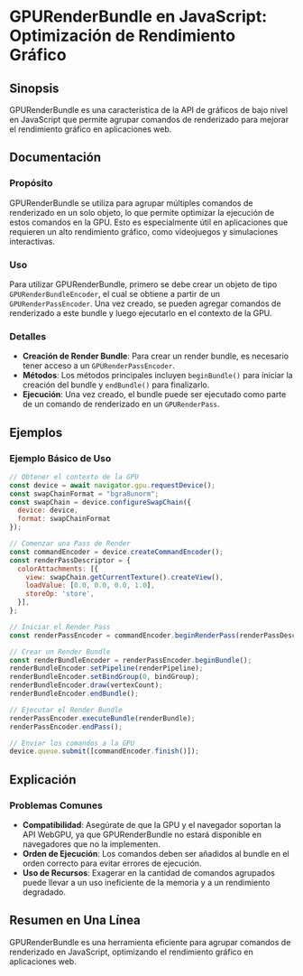 <!--
Meta Description: # GPURenderBundle en JavaScript: Optimización de Rendimiento Gráfico ## Sinopsis GPURenderBundle es una característica de la API de gráficos de bajo n...
Meta Keywords: comandos, para, bundle, const, gpurenderbundle
-->

# GPURenderBundle en JavaScript: Optimización de Rendimiento Gráfico

## Sinopsis
GPURenderBundle es una característica de la API de gráficos de bajo nivel en JavaScript que permite agrupar comandos de renderizado para mejorar el rendimiento gráfico en aplicaciones web.

## Documentación
### Propósito
GPURenderBundle se utiliza para agrupar múltiples comandos de renderizado en un solo objeto, lo que permite optimizar la ejecución de estos comandos en la GPU. Esto es especialmente útil en aplicaciones que requieren un alto rendimiento gráfico, como videojuegos y simulaciones interactivas.

### Uso
Para utilizar GPURenderBundle, primero se debe crear un objeto de tipo `GPURenderBundleEncoder`, el cual se obtiene a partir de un `GPURenderPassEncoder`. Una vez creado, se pueden agregar comandos de renderizado a este bundle y luego ejecutarlo en el contexto de la GPU.

### Detalles
- **Creación de Render Bundle**: Para crear un render bundle, es necesario tener acceso a un `GPURenderPassEncoder`.
- **Métodos**: Los métodos principales incluyen `beginBundle()` para iniciar la creación del bundle y `endBundle()` para finalizarlo.
- **Ejecución**: Una vez creado, el bundle puede ser ejecutado como parte de un comando de renderizado en un `GPURenderPass`.

## Ejemplos
### Ejemplo Básico de Uso
```javascript
// Obtener el contexto de la GPU
const device = await navigator.gpu.requestDevice();
const swapChainFormat = "bgra8unorm";
const swapChain = device.configureSwapChain({
  device: device,
  format: swapChainFormat
});

// Comenzar una Pass de Render
const commandEncoder = device.createCommandEncoder();
const renderPassDescriptor = {
  colorAttachments: [{
    view: swapChain.getCurrentTexture().createView(),
    loadValue: [0.0, 0.0, 0.0, 1.0],
    storeOp: 'store',
  }],
};

// Iniciar el Render Pass
const renderPassEncoder = commandEncoder.beginRenderPass(renderPassDescriptor);

// Crear un Render Bundle
const renderBundleEncoder = renderPassEncoder.beginBundle();
renderBundleEncoder.setPipeline(renderPipeline);
renderBundleEncoder.setBindGroup(0, bindGroup);
renderBundleEncoder.draw(vertexCount);
renderBundleEncoder.endBundle();

// Ejecutar el Render Bundle
renderPassEncoder.executeBundle(renderBundle);
renderPassEncoder.endPass();

// Enviar los comandos a la GPU
device.queue.submit([commandEncoder.finish()]);
```

## Explicación
### Problemas Comunes
- **Compatibilidad**: Asegúrate de que la GPU y el navegador soportan la API WebGPU, ya que GPURenderBundle no estará disponible en navegadores que no la implementen.
- **Orden de Ejecución**: Los comandos deben ser añadidos al bundle en el orden correcto para evitar errores de ejecución.
- **Uso de Recursos**: Exagerar en la cantidad de comandos agrupados puede llevar a un uso ineficiente de la memoria y a un rendimiento degradado.

## Resumen en Una Línea
GPURenderBundle es una herramienta eficiente para agrupar comandos de renderizado en JavaScript, optimizando el rendimiento gráfico en aplicaciones web.